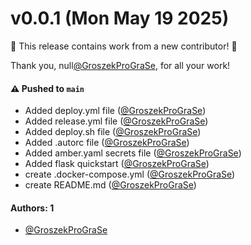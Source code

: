 # v0.0.1 (Mon May 19 2025)

:tada: This release contains work from a new contributor! :tada:

Thank you, null[@GroszekProGraSe](https://github.com/GroszekProGraSe), for all your work!

#### ⚠️ Pushed to `main`

- Added deploy.yml file ([@GroszekProGraSe](https://github.com/GroszekProGraSe))
- Added release.yml file ([@GroszekProGraSe](https://github.com/GroszekProGraSe))
- Added deploy.sh file ([@GroszekProGraSe](https://github.com/GroszekProGraSe))
- Added .autorc file ([@GroszekProGraSe](https://github.com/GroszekProGraSe))
- Added amber.yaml secrets file ([@GroszekProGraSe](https://github.com/GroszekProGraSe))
- Added flask quickstart ([@GroszekProGraSe](https://github.com/GroszekProGraSe))
- create .docker-compose.yml ([@GroszekProGraSe](https://github.com/GroszekProGraSe))
- create README.md ([@GroszekProGraSe](https://github.com/GroszekProGraSe))

#### Authors: 1

- [@GroszekProGraSe](https://github.com/GroszekProGraSe)
